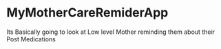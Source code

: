 # MyMotherCareRemiderApp
Its Basically going to look at Low level Mother reminding them about their Post Medications

